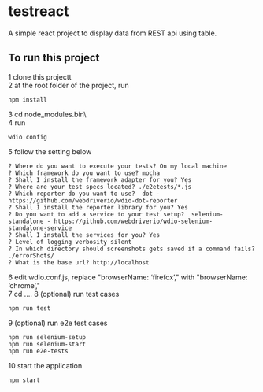 # testreact
A simple react project to display data from REST api using table.

## To run this project
1 clone this projectt  
2 at the root folder of the project, run  
```
npm install  
```
3 cd node_modules\.bin\  
4 run
```
wdio config  
```
5 follow the setting below  
```
? Where do you want to execute your tests? On my local machine  
? Which framework do you want to use? mocha  
? Shall I install the framework adapter for you? Yes  
? Where are your test specs located? ./e2etests/*.js  
? Which reporter do you want to use?  dot - https://github.com/webdriverio/wdio-dot-reporter  
? Shall I install the reporter library for you? Yes  
? Do you want to add a service to your test setup?  selenium-standalone - https://github.com/webdriverio/wdio-selenium-  
standalone-service  
? Shall I install the services for you? Yes  
? Level of logging verbosity silent  
? In which directory should screenshots gets saved if a command fails? ./errorShots/  
? What is the base url? http://localhost  
```
6 edit wdio.conf.js, replace "browserName: ‘firefox’," with "browserName: ‘chrome’,"  
7 cd ..\..
8 (optional) run test cases  
```
npm run test
```
9 (optional) run e2e test cases  
```
npm run selenium-setup
npm run selenium-start
npm run e2e-tests
```
10 start the application
```
npm start
```
